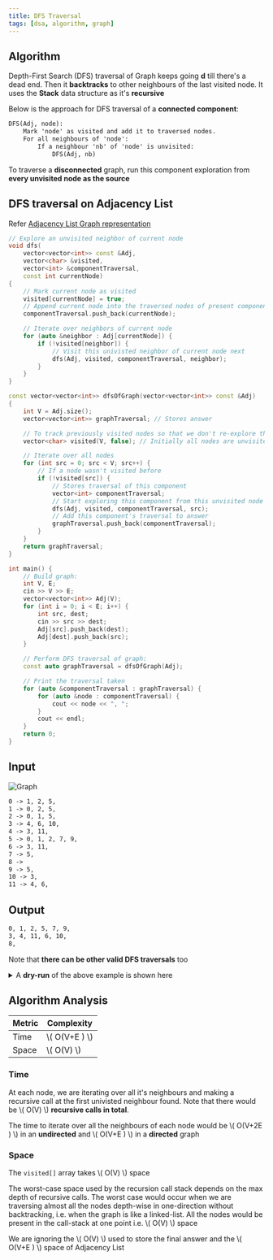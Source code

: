 ```yaml
---
title: DFS Traversal
tags: [dsa, algorithm, graph]
---
```


## Algorithm

Depth-First Search (DFS) traversal of Graph keeps going **d** till there's a dead end. Then it **backtracks** to other neighbours of the last visited node. It uses the **Stack** data structure as it's **recursive**

Below is the approach for DFS traversal of a **connected component**:

```txt title="Pseudocode"
DFS(Adj, node):
    Mark 'node' as visited and add it to traversed nodes.
    For all neighbours of 'node':
        If a neighbour 'nb' of 'node' is unvisited:
            DFS(Adj, nb)


```

To traverse a **disconnected** graph, run this component exploration from **every unvisited node as the source**

## DFS traversal on Adjacency List

Refer [Adjacency List Graph representation](http://localhost:4321/code-journal/dsa/dsa/graph-representations#2-adjacency-list-best)

```cpp
// Explore an unvisited neighbor of current node
void dfs(
    vector<vector<int>> const &Adj,
    vector<char> &visited,
    vector<int> &componentTraversal,
    const int currentNode)
{
    // Mark current node as visited
    visited[currentNode] = true;
    // Append current node into the traversed nodes of present component
    componentTraversal.push_back(currentNode);

    // Iterate over neighbors of current node
    for (auto &neighbor : Adj[currentNode]) {
        if (!visited[neighbor]) {
            // Visit this univisted neighbor of current node next
            dfs(Adj, visited, componentTraversal, neighbor);
        }
    }
}

const vector<vector<int>> dfsOfGraph(vector<vector<int>> const &Adj)
{
    int V = Adj.size();
    vector<vector<int>> graphTraversal; // Stores answer

    // To track previously visited nodes so that we don't re-explore them
    vector<char> visited(V, false); // Initially all nodes are unvisited

    // Iterate over all nodes
    for (int src = 0; src < V; src++) {
        // If a node wasn't visited before
        if (!visited[src]) {
            // Stores traversal of this component
            vector<int> componentTraversal;
            // Start exploring this component from this unvisited node as root
            dfs(Adj, visited, componentTraversal, src);
            // Add this component's traversal to answer
            graphTraversal.push_back(componentTraversal);
        }
    }
    return graphTraversal;
}

int main() {
    // Build graph:
    int V, E;
    cin >> V >> E;
    vector<vector<int>> Adj(V);
    for (int i = 0; i < E; i++) {
        int src, dest;
        cin >> src >> dest;
        Adj[src].push_back(dest);
        Adj[dest].push_back(src);
    }

    // Perform DFS traversal of graph:
    const auto graphTraversal = dfsOfGraph(Adj);

    // Print the traversal taken
    for (auto &componentTraversal : graphTraversal) {
        for (auto &node : componentTraversal) {
            cout << node << ", ";
        }
        cout << endl;
    }
    return 0;
}
```

## Input

![Graph](/code-journal/diagrams/graphviz/001.svg)

```txt title="Adjacency List"
0 -> 1, 2, 5,
1 -> 0, 2, 5,
2 -> 0, 1, 5,
3 -> 4, 6, 10,
4 -> 3, 11,
5 -> 0, 1, 2, 7, 9,
6 -> 3, 11,
7 -> 5,
8 ->
9 -> 5,
10 -> 3,
11 -> 4, 6,
```

## Output

```txt
0, 1, 2, 5, 7, 9,
3, 4, 11, 6, 10,
8,
```

Note that **there can be other valid DFS traversals** too

<details>
    <summary>A <strong>dry-run</strong> of the above example is shown here</summary>

```txt title="Dry-run Output"

Start exploring new component from 0
    0 visited. Next, we'll visit it's unvisited neighbor 1
    1 visited. Next, we'll visit it's unvisited neighbor 2
    2 visited. Next, we'll visit it's unvisited neighbor 5
    5 visited. Next, we'll visit it's unvisited neighbor 7
    7 visited. Next, we'll visit it's unvisited neighbor 9
    9 visited.
    This component has been explored completely ✅
This component's traversal was: [ 0, 1, 2, 5, 7, 9, ]

Start exploring new component from 3
    3 visited. Next, we'll visit it's unvisited neighbor 4
    4 visited. Next, we'll visit it's unvisited neighbor 11
    11 visited. Next, we'll visit it's unvisited neighbor 6
    6 visited. Next, we'll visit it's unvisited neighbor 10
    10 visited.
    This component has been explored completely ✅
This component's traversal was: [ 3, 4, 11, 6, 10, ]

Start exploring new component from 8
    8 visited.
    This component has been explored completely ✅
This component's traversal was: [ 8, ]

```

Below code was used to generate the verbose dry-run output:

```cpp
void dfs(
    vector<vector<int>> const &Adj,
    vector<char> &visited,
    vector<int> &componentTraversal,
    const int currentNode)
{
    visited[currentNode] = true;
    cout << "\t" << currentNode << " visited.";
    componentTraversal.push_back(currentNode);
    for (auto &neighbor : Adj[currentNode]) {
        if (!visited[neighbor]) {
            cout << " Next, we'll visit it's unvisited neighbor " << neighbor << endl;
            dfs(Adj, visited, componentTraversal, neighbor);
        }
    }
}

const vector<vector<int>> dfsOfGraph(vector<vector<int>> const &Adj)
{
    int V = Adj.size();
    vector<vector<int>> graphTraversal;
    vector<char> visited(V, false);
    for (int src = 0; src < V; src++) {
        if (!visited[src]) {
            vector<int> componentTraversal;
            cout << "\nStart exploring new component from " << src << endl;
            dfs(Adj, visited, componentTraversal, src);
            cout << "\n\tThis component has been explored completely ✅ " << endl;
            cout << "This component's traversal was: [ ";
            for (auto &node : componentTraversal) {
                cout << node << ", ";
            }
            cout << "]" << endl;
            graphTraversal.push_back(componentTraversal);
        }
    }
    return graphTraversal;
}
```

</details>

## Algorithm Analysis

| Metric | Complexity      |
| ------ | --------------- |
| Time   | \\( O(V+E ) \\) |
| Space  | \\( O(V) \\)    |

### Time

At each node, we are iterating over all it's neighbours and making a recursive call at the first univisted neighbour found. Note that there would be \\( O(V) \\) **recursive calls in total**.

The time to iterate over all the neighbours of each node would be \\( O(V+2E ) \\) in an **undirected** and \\( O(V+E ) \\) in a **directed** graph

### Space

The `visited[]` array takes \\( O(V) \\) space

The worst-case space used by the recursion call stack depends on the max depth of recursive calls. The worst case would occur when we are traversing almost all the nodes depth-wise in one-direction without backtracking, i.e. when the graph is like a linked-list. All the nodes would be present in the call-stack at one point i.e. \\( O(V) \\) space

We are ignoring the \\( O(V) \\) used to store the final answer and the \\( O(V+E ) \\) space of Adjacency List

